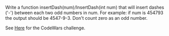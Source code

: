 Write a function insertDash(num)/InsertDash(int num) that will insert dashes
('-') between each two odd numbers in num. For example: if num is 454793 the
output should be 4547-9-3. Don't count zero as an odd number.

See [Here](https://www.codewars.com/kata/insert-dashes) for the CodeWars
challenge.
